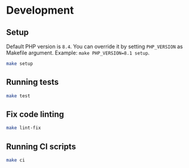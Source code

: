 # Development

## Setup

Default PHP version is `8.4`. You can override it by setting `PHP_VERSION` as Makefile argument. Example: `make PHP_VERSION=8.1 setup`.

```sh
make setup
```

## Running tests

```sh
make test
```

## Fix code linting

```sh
make lint-fix
```

## Running CI scripts

```sh
make ci
```
